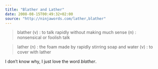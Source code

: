 ```yaml
---
title: "Blather and Lather"
date: 2008-08-15T00:49:32+02:00
source: "http://ninjawords.com/lather,blather"
---
```


> blather
> (v) : to talk rapidly without making much sense
> (n) : nonsensical or foolish talk

> lather
> (n) : the foam made by rapidly stirring soap and water
> (v) : to cover with lather

I don’t know why, I just love the word _blather_.
